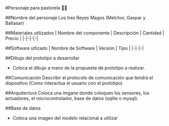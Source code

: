 #Personaje para pastorela 💫🌟

##Nombre del personaje
Los tres Reyes Magos (Melchor, Gaspar y Baltasar)

##Materiales utilizados
| Nombre del componente | Descripción | Cantidad | Precio |
|-|-|-|-|

##Software utlizado 
| Nombre de Software | Versión | Tipo |
|-|-|-|

##Dibujo del prototipo a desarrollar 
- Coloca el dibujo a mano de la propuesta de prototipo a realizar.

##Comunicación 
Describir el protocolo de comunicación que tendrá el dispositivo (Como interactua el usuario con el prototipo)

##Arquitectura 
Coloca una imgane donde coloques los sensores, los actuadores, el microcontrolador, base de datos (sqlite o mysql).

##Base de datos
- Coloca una imagen del modelo relacional a utilizar 
##
